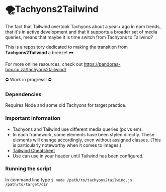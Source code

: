 # 🌪Tachyons2Tailwind



The fact that Tailwind overtook Tachyons about a year+ ago in npm trends, that it's in active development and that it supports a broader set of media queries, means that maybe it is time switch from Tachyons to Tailwind?

This is a repository dedicated to making the transition from <b>Tachyons2Tailwind</b> a breeze! 🕶

For more online resources, check out https://pandoras-box.co.za/tachyons2tailwind/

⛔ Work in progress! ⛔

<h3>Dependencies</h3>

Requires Node and some old Tachyons for target practice.

<h3>Important information</h3>

<ul>
  <li>Tachyons and Tailwind use different media queries (px vs em).</li>
  <li>In each framework, some elements have been styled directly. These elements will change accordingly, even without assigned classes. (This is particularly noteworthy when it comes to images.)</li>
  <li><a href="https://nerdcave.com/tailwind-cheat-sheet">Tailwind Cheatsheet</a></li>
  <li>Use can use <link href="https://unpkg.com/tailwindcss/dist/tailwind.min.css" rel="stylesheet"> in your header until Tailwind has been configured.</li>
</ul>

<h3>Running the script</h3>

In command line type <code>$ node /path/to/tachyons2tailwind.js /path/to/target/dir</code>
